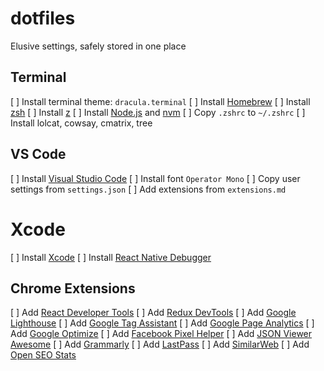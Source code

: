 # dotfiles

Elusive settings, safely stored in one place

## Terminal

[ ] Install terminal theme: `dracula.terminal`
[ ] Install [Homebrew](https://brew.sh/)
[ ] Install [zsh](https://ohmyz.sh/)
[ ] Install [z](https://github.com/rupa/z)
[ ] Install [Node.js](https://nodejs.org/en/) and [nvm](https://github.com/nvm-sh/nvm)
[ ] Copy `.zshrc` to `~/.zshrc`
[ ] Install lolcat, cowsay, cmatrix, tree

## VS Code

[ ] Install [Visual Studio Code](https://code.visualstudio.com/)
[ ] Install font `Operator Mono`
[ ] Copy user settings from `settings.json`
[ ] Add extensions from `extensions.md`

# Xcode

[ ] Install [Xcode](https://itunes.apple.com/us/app/xcode/id497799835?mt=12)
[ ] Install [React Native Debugger](https://github.com/jhen0409/react-native-debugger)

## Chrome Extensions

[ ] Add [React Developer Tools](https://chrome.google.com/webstore/detail/react-developer-tools/fmkadmapgofadopljbjfkapdkoienihi)
[ ] Add [Redux DevTools](https://chrome.google.com/webstore/detail/redux-devtools/lmhkpmbekcpmknklioeibfkpmmfibljd)
[ ] Add [Google Lighthouse](https://chrome.google.com/webstore/detail/lighthouse/blipmdconlkpinefehnmjammfjpmpbjk)
[ ] Add [Google Tag Assistant](https://chrome.google.com/webstore/detail/tag-assistant-by-google/kejbdjndbnbjgmefkgdddjlbokphdefk)
[ ] Add [Google Page Analytics](https://chrome.google.com/webstore/detail/page-analytics-by-google/fnbdnhhicmebfgdgglcdacdapkcihcoh)
[ ] Add [Google Optimize](https://chrome.google.com/webstore/detail/google-optimize/bhdplaindhdkiflmbfbciehdccfhegci)
[ ] Add [Facebook Pixel Helper](https://chrome.google.com/webstore/detail/facebook-pixel-helper/fdgfkebogiimcoedlicjlajpkdmockpc)
[ ] Add [JSON Viewer Awesome](https://chrome.google.com/webstore/detail/json-viewer-awesome/iemadiahhbebdklepanmkjenfdebfpfe)
[ ] Add [Grammarly](https://chrome.google.com/webstore/detail/grammarly-for-chrome/kbfnbcaeplbcioakkpcpgfkobkghlhen)
[ ] Add [LastPass](https://chrome.google.com/webstore/detail/lastpass-free-password-ma/hdokiejnpimakedhajhdlcegeplioahd)
[ ] Add [SimilarWeb](https://chrome.google.com/webstore/detail/similarweb-traffic-rank-w/hoklmmgfnpapgjgcpechhaamimifchmp)
[ ] Add [Open SEO Stats](https://chrome.google.com/webstore/detail/open-seo-statsformerly-pa/hbdkkfheckcdppiaiabobmennhijkknn)
